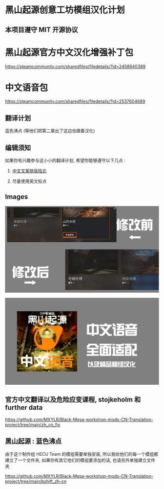 # 黑山起源创意工坊模组汉化计划

## 本项目遵守 MIT 开源协议

# 黑山起源官方中文汉化增强补丁包

https://steamcommunity.com/sharedfiles/filedetails/?id=2458640389

# 中文语音包

https://steamcommunity.com/sharedfiles/filedetails/?id=2537604689

## 翻译计划

蓝色沸点 (等他们把第二章出了这边也跟着汉化)

## 编辑须知

如果你有兴趣参与这小小的翻译计划, 希望你能够遵守以下几点 :

1. [中文文案排版指北](https://github.com/lhajh/chinese-copywriting-guidelines/blob/master/README.md)

2. 尽量使用英文标点

## Images

![img](https://github.com/MXYLR/Black-Mesa-workshop-mods-CN-Translation-project/blob/main/zh_cn_fix/%E4%BF%AE%E6%94%B9%E5%89%8D%E5%90%8E%E5%AF%B9%E6%AF%94.png)

![img](https://github.com/MXYLR/Black-Mesa-workshop-mods-CN-Translation-project/blob/main/zh_cn_fix/%E5%85%A8%E9%9D%A2%E9%80%82%E9%85%8D.png)

## 官方中文翻译以及危险应变课程, stojkeholm 和 further data

https://github.com/MXYLR/Black-Mesa-workshop-mods-CN-Translation-project/tree/main/zh_cn_fix

## 黑山起源 : 蓝色沸点

由于这个制作组 HECU Team 的模组需要单独安装, 所以我给他们的每一个模组都建立了一个文件夹, 如果你有其它他们的模组要添加的话, 也请另外单独建立文件夹

https://github.com/MXYLR/Black-Mesa-workshop-mods-CN-Translation-project/tree/main/bshift_zh-cn
